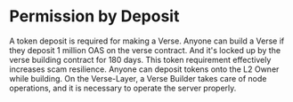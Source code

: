 ---
---

# Permission by Deposit

A token deposit is required for making a Verse. 
Anyone can build a Verse if they deposit 1 million OAS on the verse contract. And it's locked up by the verse building contract for 180 days. 
This token requirement effectively increases scam resilience. Anyone can deposit tokens onto the L2 Owner while building. 
On the Verse-Layer, a Verse Builder takes care of node operations, and it is necessary to operate the server properly. 


